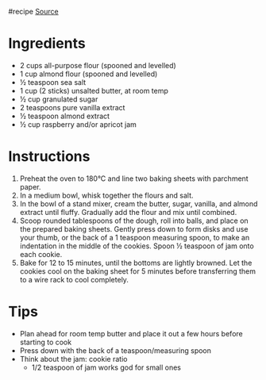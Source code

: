 #recipe 
[Source](https://www.loveandlemons.com/thumbprint-cookies/)
# Ingredients
- 2 cups all-purpose flour (spooned and levelled)
- 1 cup almond flour (spooned and levelled)
- ½ teaspoon sea salt
- 1 cup (2 sticks) unsalted butter, at room temp
- ½ cup granulated sugar
- 2 teaspoons pure vanilla extract
- ½ teaspoon almond extract
- ½ cup raspberry and/or apricot jam
# Instructions
1. Preheat the oven to 180°C and line two baking sheets with parchment paper.
2. In a medium bowl, whisk together the flours and salt.
3. In the bowl of a stand mixer, cream the butter, sugar, vanilla, and almond extract until fluffy. Gradually add the flour and mix until combined.
4. Scoop rounded tablespoons of the dough, roll into balls, and place on the prepared baking sheets. Gently press down to form disks and use your thumb, or the back of a 1 teaspoon measuring spoon, to make an indentation in the middle of the cookies. Spoon ½ teaspoon of jam onto each cookie.
5. Bake for 12 to 15 minutes, until the bottoms are lightly browned. Let the cookies cool on the baking sheet for 5 minutes before transferring them to a wire rack to cool completely.
# Tips
- Plan ahead for room temp butter and place it out a few hours before starting to cook
- Press down with the back of a teaspoon/measuring spoon
- Think about the jam: cookie ratio
	- 1/2 teaspoon of jam works god for small ones